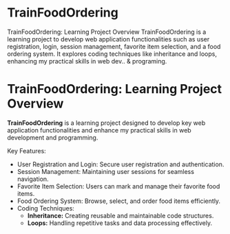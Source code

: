 # TrainFoodOrdering
TrainFoodOrdering: Learning Project Overview  TrainFoodOrdering is a learning project to develop web application functionalities such as user registration, login, session management, favorite item selection, and a food ordering system. It explores coding techniques like inheritance and loops, enhancing my practical skills in web dev.. &amp; programing.
# TrainFoodOrdering: Learning Project Overview

**TrainFoodOrdering** is a learning project designed to develop key web application functionalities and enhance my practical skills in web development and programming.

Key Features:

- User Registration and Login: Secure user registration and authentication.
- Session Management: Maintaining user sessions for seamless navigation.
- Favorite Item Selection: Users can mark and manage their favorite food items.
- Food Ordering System: Browse, select, and order food items efficiently.
- Coding Techniques:
  - **Inheritance:** Creating reusable and maintainable code structures.
  - **Loops:** Handling repetitive tasks and data processing effectively.